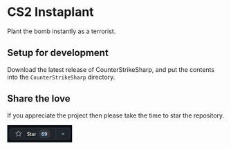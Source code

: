 # CS2 Instaplant
Plant the bomb instantly as a terrorist.

## Setup for development
Download the latest release of CounterStrikeSharp, and put the contents into the `CounterStrikeSharp` directory.

## Share the love
If you appreciate the project then please take the time to star the repository.

![Star us](https://github.com/b3none/gdprconsent/raw/development/.github/README_ASSETS/star_us.png)
